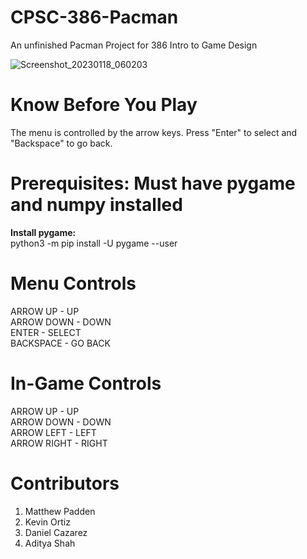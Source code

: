 # CPSC-386-Pacman
An unfinished Pacman Project for 386 Intro to Game Design <br />

![Screenshot_20230118_060203](https://user-images.githubusercontent.com/60197297/213338473-a9f0a007-c650-466a-a163-8e5b99d4ad88.png)


# Know Before You Play
The menu is controlled by the arrow keys. Press "Enter" to select and "Backspace" to go back.

# Prerequisites: Must have pygame and numpy installed
**Install pygame:** <br />
python3 -m pip install -U pygame --user <br />

# Menu Controls
ARROW UP - UP <br />
ARROW DOWN - DOWN <br />
ENTER - SELECT <br />
BACKSPACE - GO BACK <br />

# In-Game Controls
ARROW UP - UP <br />
ARROW DOWN - DOWN <br />
ARROW LEFT - LEFT <br />
ARROW RIGHT - RIGHT <br />

# Contributors
1. Matthew Padden
2. Kevin Ortiz
3. Daniel Cazarez
4. Aditya Shah

 
